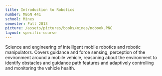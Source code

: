 ```yaml
---
title: Introduction to Robotics
number: MEGN 441
school: Mines
semester: Fall 2013
picture: /assets/pictures/books/mines/nobook.PNG
layout: specific-course
---
```

Science and engineering of intelligent mobile robotics and robotic manipulators. Covers guidance and force sensing, perception of the environment around a mobile vehicle, reasoning about the environment to identify obstacles and guidance path features and adaptively controlling and monitoring the vehicle health.